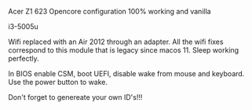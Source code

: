 Acer Z1 623 Opencore configuration
100% working and vanilla

i3-5005u

Wifi replaced with an Air 2012 through an adapter.
All the wifi fixes correspond to this module that is legacy since macos 11.
Sleep working perfectly.

In BIOS enable CSM, boot UEFI, disable wake from mouse and keyboard.
Use the power button to wake.

Don't forget to genereate your own ID's!!!
